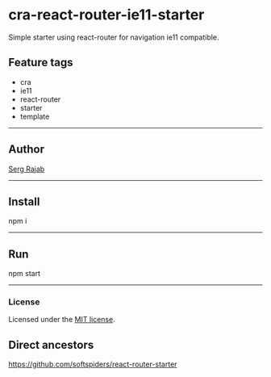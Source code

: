# cra-react-router-ie11-starter

Simple starter using react-router for navigation ie11 compatible.

## Feature tags
- cra
- ie11
- react-router
- starter
- template

---

## Author

[Serg Rajab](https://github.com/SergRajab)

---

## Install

npm i

---

## Run

npm start

---

### License

Licensed under the [MIT license](./LICENSE). 

## Direct ancestors

https://github.com/softspiders/react-router-starter